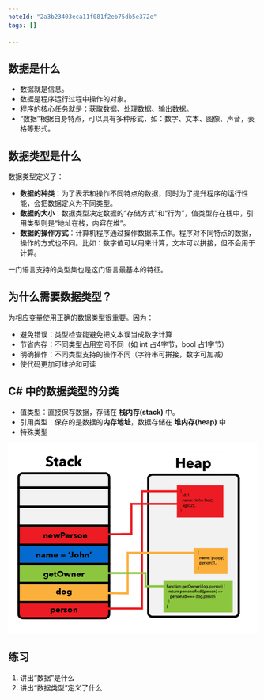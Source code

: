 ```yaml
---
noteId: "2a3b23403eca11f081f2eb75db5e372e"
tags: []

---
```


## 数据是什么
- 数据就是信息。
- 数据是程序运行过程中操作的对象。
- 程序的核心任务就是：获取数据、处理数据、输出数据。
- “数据”根据自身特点，可以具有多种形式，如：数字、文本、图像、声音，表格等形式。

## 数据类型是什么
数据类型定义了：

- **数据的种类**：为了表示和操作不同特点的数据，同时为了提升程序的运行性能，会把数据定义为不同类型。
- **数据的大小**：数据类型决定数据的“存储方式”和“行为”，值类型存在栈中，引用类型则是“地址在栈，内容在堆”。
- **数据的操作方式**：计算机程序通过操作数据来工作。程序对不同特点的数据，操作的方式也不同。比如：数字值可以用来计算，文本可以拼接，但不会用于计算。

一门语言支持的类型集也是这门语言最基本的特征。

## 为什么需要数据类型？
为相应变量使用正确的数据类型很重要。因为：

- 避免错误：类型检查能避免把文本误当成数字计算
- 节省内存：不同类型占用空间不同（如 int 占4字节，bool 占1字节）
- 明确操作：不同类型支持的操作不同（字符串可拼接，数字可加减）
- 使代码更加可维护和可读

## C# 中的数据类型的分类

- 值类型：直接保存数据，存储在 **栈内存(stack)** 中。
- 引用类型：保存的是数据的**内存地址**，数据存储在 **堆内存(heap)** 中
- 特殊类型

![堆和栈](./images/stack-heap-pointers.png)

## 练习

1. 讲出“数据”是什么
2. 讲出“数据类型”定义了什么